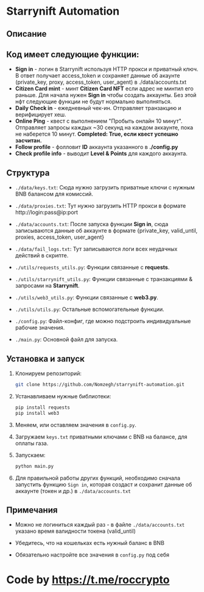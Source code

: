 # Starrynift Automation

## Описание
## Код имеет следующие функции:

- **Sign in** - логин в Starrynift используя HTTP прокси и приватный ключ. В ответ получает access_token и сохраняет данные об акаунте (private_key, proxy, access_token, user_agent) в ./data/accounts.txt 
- **Citizen Card mint** - минт **Citizen Card NFT** если адрес не минтил его раньше. Для начала нужен **Sign in** чтобы создать аккаунты. Без этой нфт следующие функции не будут нормально выполняться.
- **Daily Check in** - ежедневный чек-ин. Отправляет транзакцию и верифицирует хеш.
- **Online Ping** - квест с выполнением "Пробыть онлайн 10 минут". Отправляет запросы каждых ~30 секунд на каждом аккаунте, пока не наберется 10 минут. **Completed: True, если квест успешно засчитан.**
- **Follow profile** - фолловит **ID** аккаунта указанного в **./config.py**
- **Check profile info** - выводит **Level & Points** для каждого аккаунта.


## Структура

- `./data/keys.txt`: Сюда нужно загрузить приватные ключи с нужным BNB балансом для комиссий.

- `./data/proxies.txt`: Тут нужно загрузить HTTP прокси в формате http://login:pass@ip:port

- `./data/accounts.txt`: После запуска функции **Sign in**, сюда записываются данные об аккаунте в формате {private_key, valid_until, proxies, access_token, user_agent}

- `./data/fail_logs.txt`: Тут записываются логи всех неудачных действий в скрипте.

- `./utils/requests_utils.py`: Функции связанные с **requests**.

- `./utils/starrynift_utils.py`: Функции связанные с транзакциями & запросами на **Starrynift**.

- `./utils/web3_utils.py`: Функции связанные с **web3.py**.

- `./utils/utils.py`: Остальные вспомогательные функции.

- `./config.py`: Файл-конфиг, где можно подстроить индивидуальные рабочие значения.

- `./main.py`: Основной файл для запуска.

## Установка и запуск

1. Клонируем репозиторий:

    ```bash
    git clone https://github.com/Nomzegh/starrynift-automation.git
    ```

2. Устанавливаем нужные библиотеки:

    ```bash
    pip install requests
    pip install web3
    ```

3. Меняем, или оставляем значения в `config.py`.

4. Загружаем `keys.txt` приватными ключами с BNB на балансе, для оплаты газа.

5. Запускаем:

    ```bash
    python main.py
    ```
6. Для правильной работы других функций, необходимо сначала запустить функцию `Sign in`, которая создаст и сохранит данные об аккаунте (токен и др.) в `./data/accounts.txt`



## Примечания
- Можно не логиниться каждый раз - в файле `./data/accounts.txt` указано время валидности токена (valid_until)

- Убедитесь, что на кошельках есть нужный баланс в BNB

- Обязательно настройте все значения в `config.py` под себя


# Code by https://t.me/roccrypto
